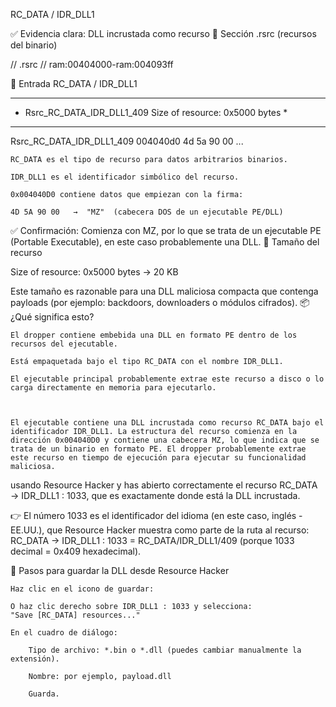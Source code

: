 RC_DATA / IDR_DLL1

✅ Evidencia clara: DLL incrustada como recurso
📍 Sección .rsrc (recursos del binario)

// .rsrc 
// ram:00404000-ram:004093ff

📍 Entrada RC_DATA / IDR_DLL1

**************************************************************
* Rsrc_RC_DATA_IDR_DLL1_409 Size of resource: 0x5000 bytes   *
**************************************************************
Rsrc_RC_DATA_IDR_DLL1_409
004040d0 4d 5a 90 00 ...

    RC_DATA es el tipo de recurso para datos arbitrarios binarios.

    IDR_DLL1 es el identificador simbólico del recurso.

    0x004040D0 contiene datos que empiezan con la firma:

    4D 5A 90 00   →  "MZ"  (cabecera DOS de un ejecutable PE/DLL)

✅ Confirmación: Comienza con MZ, por lo que se trata de un ejecutable PE (Portable Executable), en este caso probablemente una DLL.
📍 Tamaño del recurso

Size of resource: 0x5000 bytes → 20 KB

Este tamaño es razonable para una DLL maliciosa compacta que contenga payloads (por ejemplo: backdoors, downloaders o módulos cifrados).
📦 ¿Qué significa esto?

    El dropper contiene embebida una DLL en formato PE dentro de los recursos del ejecutable.

    Está empaquetada bajo el tipo RC_DATA con el nombre IDR_DLL1.

    El ejecutable principal probablemente extrae este recurso a disco o lo carga directamente en memoria para ejecutarlo.
    

    
    El ejecutable contiene una DLL incrustada como recurso RC_DATA bajo el identificador IDR_DLL1. La estructura del recurso comienza en la dirección 0x004040D0 y contiene una cabecera MZ, lo que indica que se trata de un binario en formato PE. El dropper probablemente extrae este recurso en tiempo de ejecución para ejecutar su funcionalidad maliciosa.
    

    
 usando Resource Hacker y has abierto correctamente el recurso RC_DATA → IDR_DLL1 : 1033, que es exactamente donde está la DLL incrustada.

👉 El número 1033 es el identificador del idioma (en este caso, inglés - EE.UU.), que Resource Hacker muestra como parte de la ruta al recurso:
RC_DATA → IDR_DLL1 : 1033 = RC_DATA/IDR_DLL1/409 (porque 1033 decimal = 0x409 hexadecimal).



🧭 Pasos para guardar la DLL desde Resource Hacker

    Haz clic en el icono de guardar:

    O haz clic derecho sobre IDR_DLL1 : 1033 y selecciona:
    "Save [RC_DATA] resources..."

    En el cuadro de diálogo:

        Tipo de archivo: *.bin o *.dll (puedes cambiar manualmente la extensión).

        Nombre: por ejemplo, payload.dll

        Guarda.
        


